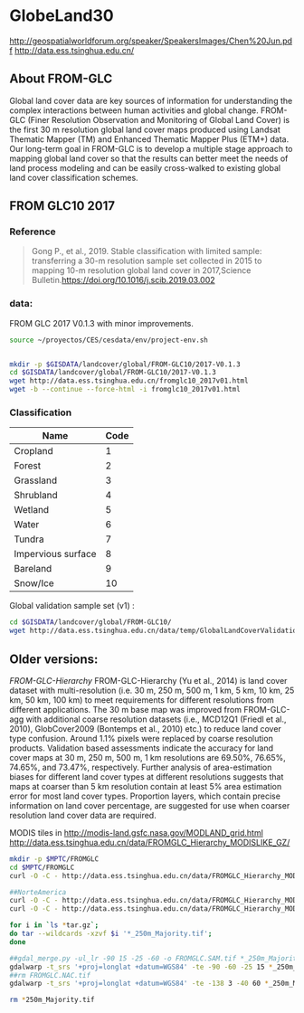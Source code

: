 # GlobeLand30
http://geospatialworldforum.org/speaker/SpeakersImages/Chen%20Jun.pdf
http://data.ess.tsinghua.edu.cn/

## About FROM-GLC
Global land cover data are key sources of information for understanding the complex interactions between human activities and global change. FROM-GLC (Finer Resolution Observation and Monitoring of Global Land Cover) is the first 30 m resolution global land cover maps produced using Landsat Thematic Mapper (TM) and Enhanced Thematic Mapper Plus (ETM+) data. Our long-term goal in FROM-GLC is to develop a multiple stage approach to mapping global land cover so that the results can better meet the needs of land process modeling and can be easily cross-walked to existing global land cover classification schemes.

## FROM GLC10 2017

### Reference
> Gong P., et al., 2019. Stable classification with limited sample: transferring a 30-m resolution sample set collected in 2015 to mapping 10-m resolution global land cover in 2017,Science Bulletin.https://doi.org/10.1016/j.scib.2019.03.002

### data:
FROM GLC 2017 V0.1.3 with minor improvements.

```sh
source ~/proyectos/CES/cesdata/env/project-env.sh


mkdir -p $GISDATA/landcover/global/FROM-GLC10/2017-V0.1.3
cd $GISDATA/landcover/global/FROM-GLC10/2017-V0.1.3
wget http://data.ess.tsinghua.edu.cn/fromglc10_2017v01.html
wget -b --continue --force-html -i fromglc10_2017v01.html


```
### Classification

| Name | Code |
|---|---|
|Cropland | 1 |
| Forest|2|
|Grassland |3|
|Shrubland |4|
|Wetland |5|
|Water |6|
|Tundra |7|
|Impervious surface |8|
|Bareland |9|
|Snow/Ice |10|


Global validation sample set (v1) :
```sh
cd $GISDATA/landcover/global/FROM-GLC10/
wget http://data.ess.tsinghua.edu.cn/data/temp/GlobalLandCoverValidationSampleSet_v1.xlsx
```

## Older versions:
*FROM-GLC-Hierarchy*
FROM-GLC-Hierarchy (Yu et al., 2014) is land cover dataset with multi-resolution (i.e. 30 m, 250 m, 500 m, 1 km, 5 km, 10 km, 25 km, 50 km, 100 km) to meet requirements for different resolutions from different applications. The 30 m base map was improved from FROM-GLC-agg with additional coarse resolution datasets (i.e., MCD12Q1 (Friedl et al., 2010), GlobCover2009 (Bontemps et al., 2010) etc.) to reduce land cover type confusion. Around 1.1% pixels were replaced by coarse resolution products. Validation based assessments indicate the accuracy for land cover maps at 30 m, 250 m, 500 m, 1 km resolutions are 69.50%, 76.65%, 74.65%, and 73.47%, respectively. Further analysis of area-estimation biases for different land cover types at different resolutions suggests that maps at coarser than 5 km resolution contain at least 5% area estimation error for most land cover types. Proportion layers, which contain precise information on land cover percentage, are suggested for use when coarser resolution land cover data are required.

MODIS tiles in http://modis-land.gsfc.nasa.gov/MODLAND_grid.html
http://data.ess.tsinghua.edu.cn/data/FROMGLC_Hierarchy_MODISLIKE_GZ/

```sh
mkdir -p $MPTC/FROMGLC
cd $MPTC/FROMGLC
curl -O -C - http://data.ess.tsinghua.edu.cn/data/FROMGLC_Hierarchy_MODISLIKE_GZ/FROM_GLC_Hierarchy_h[09-14]v[07-14].tar.gz

##NorteAmerica
curl -O -C - http://data.ess.tsinghua.edu.cn/data/FROMGLC_Hierarchy_MODISLIKE_GZ/FROM_GLC_Hierarchy_h[07-14]v[03-07].tar.gz
curl -O -C - http://data.ess.tsinghua.edu.cn/data/FROMGLC_Hierarchy_MODISLIKE_GZ/FROM_GLC_Hierarchy_h[07-14]v07.tar.gz

for i in `ls *tar.gz`;
do tar --wildcards -xzvf $i '*_250m_Majority.tif';
done

##gdal_merge.py -ul_lr -90 15 -25 -60 -o FROMGLC.SAM.tif *_250m_Majority.tif
gdalwarp -t_srs '+proj=longlat +datum=WGS84' -te -90 -60 -25 15 *_250m_Majority.tif FROMGLC.SAM.tif
##rm FROMGLC.NAC.tif
gdalwarp -t_srs '+proj=longlat +datum=WGS84' -te -138 3 -40 60 *_250m_Majority.tif FROMGLC.NAC.tif

rm *250m_Majority.tif
```
